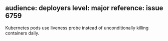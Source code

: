 audience: deployers
level: major
reference: issue 6759
---

Kubernetes pods use liveness probe instead of unconditionally killing containers daily.
